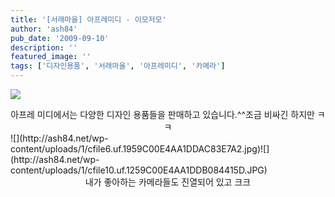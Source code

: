 ```yaml
---
title: '[서래마을] 아프레미디 - 이모저모'
author: 'ash84'
pub_date: '2009-09-10'
description: ''
featured_image: ''
tags: ['디자인용품', '서래마을', '아프레미디', '카메라']
---
```



![](http://ash84.net/wp-content/uploads/1/cfile2.uf.1759C00E4AA1DDA88246AF.JPG)

<div style="TEXT-ALIGN: center">아프레 미디에서는 다양한 디자인 용품들을 판매하고 있습니다.^^조금 비싸긴 하지만 ㅋㅋ

</div>  
<div>  
![](http://ash84.net/wp-content/uploads/1/cfile6.uf.1959C00E4AA1DDAC83E7A2.jpg)![](http://ash84.net/wp-content/uploads/1/cfile10.uf.1259C00E4AA1DDB084415D.JPG)</div>  
<div style="TEXT-ALIGN: center">내가 좋아하는 카메라들도 진열되어 있고 크크 </div>

